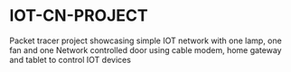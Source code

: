 # IOT-CN-PROJECT
Packet tracer project showcasing simple IOT network with one lamp, one fan and one Network controlled door using cable modem, home gateway and tablet to control IOT devices

